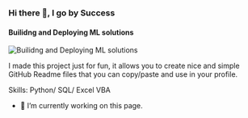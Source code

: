 ### Hi there 👋, I go by Success
#### Builidng and Deploying ML solutions
![Builidng and Deploying ML solutions]([https://arturssmirnovs.github.io/github-profile-readme-generator/images/banner.png](https://github.com/Esuola/Esuola/blob/main/github-header-image.png))

I made this project just for fun, it allows you to create nice and simple GitHub Readme files that you can copy/paste and use in your profile.

Skills: Python/ SQL/ Excel VBA

- 🔭 I’m currently working on this page. 





<!--
**Esuola/Esuola** is a ✨ _special_ ✨ repository because its `README.md` (this file) appears on your GitHub profile.

Here are some ideas to get you started:

- 🔭 I’m currently working on ...
- 🌱 I’m currently learning ...
- 👯 I’m looking to collaborate on ...
- 🤔 I’m looking for help with ...
- 💬 Ask me about ...
- 📫 How to reach me: ...
- 😄 Pronouns: ...
- ⚡ Fun fact: ...
-->

